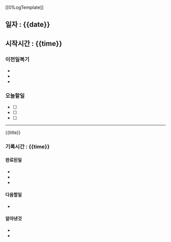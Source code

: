 [[01LogTemplate]]
## 일자 : {{date}}
## 시작시간 : {{time}}

### 이전일복기
+ 
+ 
+ 
### 오늘할일
- [ ] 
- [ ] 
- [ ] 
____
{{title}}
### 기록시간 : {{time}}

#### 완료된일
+ 
+ 
+ 
#### 다음할일
+ 
#### 알아낸것
+ 
+ 